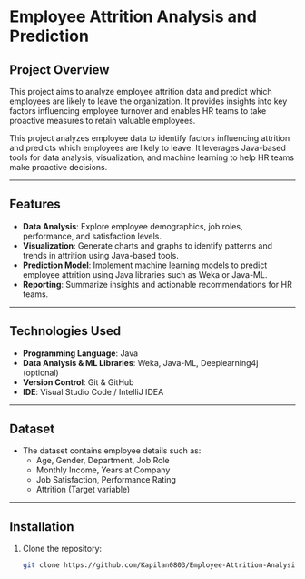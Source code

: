 # Employee Attrition Analysis and Prediction

## Project Overview
This project aims to analyze employee attrition data and predict which employees are likely to leave the organization. It provides insights into key factors influencing employee turnover and enables HR teams to take proactive measures to retain valuable employees.

This project analyzes employee data to identify factors influencing attrition and predicts which employees are likely to leave. It leverages Java-based tools for data analysis, visualization, and machine learning to help HR teams make proactive decisions.

---

## Features
- **Data Analysis**: Explore employee demographics, job roles, performance, and satisfaction levels.  
- **Visualization**: Generate charts and graphs to identify patterns and trends in attrition using Java-based tools.  
- **Prediction Model**: Implement machine learning models to predict employee attrition using Java libraries such as Weka or Java-ML.  
- **Reporting**: Summarize insights and actionable recommendations for HR teams.

---

## Technologies Used
- **Programming Language**: Java  
- **Data Analysis & ML Libraries**: Weka, Java-ML, Deeplearning4j (optional)  
- **Version Control**: Git & GitHub  
- **IDE**: Visual Studio Code / IntelliJ IDEA  

---

## Dataset
- The dataset contains employee details such as:  
  - Age, Gender, Department, Job Role  
  - Monthly Income, Years at Company  
  - Job Satisfaction, Performance Rating  
  - Attrition (Target variable)  

---

## Installation
1. Clone the repository:  
   ```bash
   git clone https://github.com/Kapilan0803/Employee-Attrition-Analysis-and-Prediction.git
